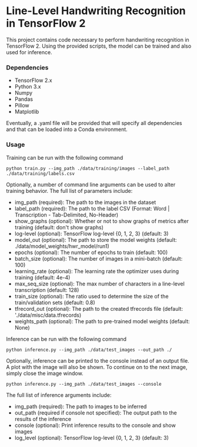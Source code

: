 # Line-Level Handwriting Recognition in TensorFlow 2

This project contains code necessary to perform handwriting recognition
in TensorFlow 2. Using the provided scripts, the model can be trained and
also used for inference.

### Dependencies
* TensorFlow 2.x
* Python 3.x
* Numpy
* Pandas
* Pillow
* Matplotlib

Eventually, a .yaml file will be provided that will specify
all dependencies and that can be loaded into a Conda environment.

### Usage

Training can be run with the following command

`python train.py --img_path ./data/training/images --label_path ./data/training/labels.csv`

Optionally, a number of command line arguments can be used to alter training behavior.
The full list of parameters include:
* img_path (required): The path to the images in the dataset
* label_path (required): The path to the label CSV (Format: Word | Transcription - Tab-Delimited, No-Header)
* show_graphs (optional): Whether or not to show graphs of metrics after training (default: don't show graphs)
* log-level (optional): TensorFlow log-level {0, 1, 2, 3} (default: 3)
* model_out (optional): The path to store the model weights (default: ./data/model_weights/hwr_model/run1)
* epochs (optional): The number of epochs to train (default: 100)
* batch_size (optional): The number of images in a mini-batch (default: 100)
* learning_rate (optional): The learning rate the optimizer uses during training (default: 4e-4)
* max_seq_size (optional): The max number of characters in a line-level transcription (default: 128)
* train_size (optional): The ratio used to determine the size of the train/validation sets (default: 0.8)
* tfrecord_out (optional): The path to the created tfrecords file (default: './data/misc/data.tfrecords)
* weights_path (optional): The path to pre-trained model weights (default: None)

Inference can be run with the following command

`python inference.py --img_path ./data/test_images --out_path ./`

Optionally, inference can be printed to the console instead
of an output file. A plot with the image will also be shown.
To continue on to the next image, simply close the image window.

`python inference.py --img_path ./data/test_images --console`

The full list of inference arguments include:
* img_path (required): The path to images to be inferred
* out_path (required if console not specified): The output path to the results of the inference
* console (optional): Print inference results to the console and show images
* log_level (optional): TensorFlow log-level {0, 1, 2, 3} (default: 3)

